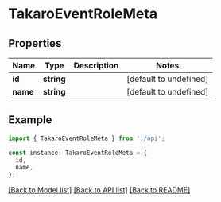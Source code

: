 # TakaroEventRoleMeta

## Properties

| Name     | Type       | Description | Notes                  |
| -------- | ---------- | ----------- | ---------------------- |
| **id**   | **string** |             | [default to undefined] |
| **name** | **string** |             | [default to undefined] |

## Example

```typescript
import { TakaroEventRoleMeta } from './api';

const instance: TakaroEventRoleMeta = {
  id,
  name,
};
```

[[Back to Model list]](../README.md#documentation-for-models) [[Back to API list]](../README.md#documentation-for-api-endpoints) [[Back to README]](../README.md)
